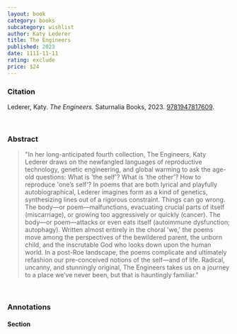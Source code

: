 ```yaml
---
layout: book
category: books
subcategory: wishlist
author: Katy Lederer
title: The Engineers
published: 2023
date: 1111-11-11
rating: exclude
price: $24
---
```


### Citation

Lederer, Katy. *The Engineers.* Saturnalia Books, 2023. [‎9781947817609](https://shop.nplusonemag.com/products/the-engineers-by-katy-lederer-1?mc_cid=048d504154).

<br>

### Abstract

> "In her long-anticipated fourth collection, The Engineers, Katy Lederer draws on the newfangled languages of reproductive technology, genetic engineering, and global warming to ask the age-old questions: What is 'the self'? What is 'the other'? How to reproduce 'one’s self'? In poems that are both lyrical and playfully autobiographical, Lederer imagines form as a kind of genetics, synthesizing lines out of a rigorous constraint. Things can go wrong. The body—or poem—malfunctions, evacuating crucial parts of itself (miscarriage), or growing too aggressively or quickly (cancer). The body—or poem—attacks or even eats itself (autoimmune dysfunction; autophagy). Written almost entirely in the choral 'we,' the poems move among the perspectives of the bewildered parent, the unborn child, and the inscrutable God who looks down upon the human world. In a post-Roe landscape, the poems complicate and ultimately refashion our pre-conceived notions of the self—and of life. Radical, uncanny, and stunningly original, The Engineers takes us on a journey to a place we’ve never been, but that is hauntingly familiar."

<br>

### Annotations

#### Section

<br>
